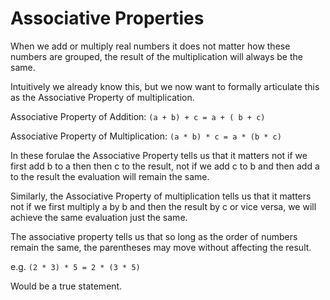 # Associative Properties

When we add or multiply real numbers it
does not matter how these numbers are grouped, the result of the multiplication will always be the same.

Intuitively we already know this, but we now want to formally articulate this as the Associative Property of multiplication.

Associative Property of Addition:
`(a + b) + c = a + ( b + c)`

Associative Property of Multiplication:
`(a * b) * c = a * (b * c)`

In these forulae the Associative Property tells us that it matters not if we first add b to a  then then c to the result, not if we add c to b and then add a to the result the evaluation will remain the same.

Similarly, the Associative Property of multiplication tells us that it matters not if we first multiply a by b and then the result by c or vice versa, we will achieve the same evaluation just the same.

The associative property tells us that so long as the order of numbers remain the same, the parentheses may move without affecting the result.

e.g. `(2 * 3) * 5 = 2 * (3 * 5)`

Would be a true statement.

